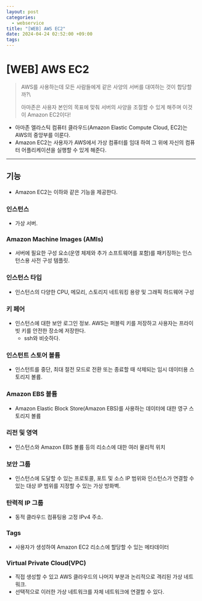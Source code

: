 ```yaml
---
layout: post
categories:
  - webservice
title: "[WEB] AWS EC2"
date: 2024-04-24 02:52:00 +09:00
tags:
---
```

# \[WEB] AWS EC2

>AWS를 사용하는데 모든 사람들에게 같은 사양의 서버를 대여하는 것이 합당할까?\
>
>아마존은 사용자 본인의 목표에 맞춰 서버의 사양을 조절할 수 있게 해주며 이것이 Amazon EC2이다!

- 아마존 엘라스틱 컴퓨터 클라우드(Amazon Elastic Compute Cloud, EC2)는 AWS의 중앙부를 이룬다.
- Amazon EC2는 사용자가 AWS에서 가상 컴퓨터를 임대 하여 그 위에 자신의 컴퓨터 어플리케이션을 실행할 수 있게 해준다.

---

## 기능

- Amazon EC2는 이하와 같은 기능을 제공한다.

### 인스턴스
- 가상 서버.

### Amazon Machine Images (AMIs)
- 서버에 필요한 구성 요소(운영 체제와 추가 소프트웨어를 포함)를 패키징하는 인스턴스용 사전 구성 템플릿.

### 인스턴스 타입
- 인스턴스의 다양한 CPU, 메모리, 스토리지 네트워킹 용량 및 그래픽 하드웨어 구성

### 키 페어
- 인스턴스에 대한 보안 로그인 정보. AWS는 퍼블릭 키를 저장하고 사용자는 프라이빗 키를 안전한 장소에 저장한다.
	- ssh와 비슷하다.

### 인스턴트 스토어 볼륨
- 인스턴트를 중단, 최대 절전 모드로 전환 또는 종료할 때 삭제되는 임시 데이터용 스토리지 볼륨.

### Amazon EBS 볼륨
- Amazon Elastic Block Store(Amazon EBS)를 사용하는 데이터에 대한 영구 스토리지 볼륨

### 리전 및 영역
- 인스턴스와 Amazon EBS 볼륨 등의 리소스에 대한 여러 물리적 위치

### 보안 그룹
- 인스턴스에 도달할 수 있는 프로토콜, 포트 및 소스 IP 범위와 인스턴스가 연결할 수 있는 대상 IP 범위를 지정할 수 있는 가상 방화벽.

### 탄력적 IP 그룹
- 동적 클라우드 컴퓨팅용 고정 IPv4 주소.

### Tags
- 사용자가 생성하여 Amazon EC2 리소스에 할당할 수 있는 메타데이터

### Virtual Private Cloud(VPC)
- 직접 생성할 수 있고 AWS 클라우드의 나머지 부분과 논리적으로 격리된 가상 네트워크.
- 선택적으로 이러한 가상 네트워크를 자체 네트워크에 연결할 수 있다.